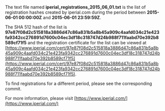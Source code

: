 The text file named **iperial_registrations_2015_06_01.txt** is the list of registration hashes created by iperial.com during the period between **2015-06-01 00:00:00Z** and **2015-06-01 23:59:59Z**.

The SHA 512 hash of the list is **97e87f08d2c515818a3886d47c86a831b5a8b45a909c4aafd034c21e423fa9342cc276891d7600c04ec3df18c318747d24b988f711faabd70e392b8589cf71f5** and the registration certificate for the list can be viewed at [https://www.iperial.com/cert/97e87f08d2c515818a3886d47c86a831b5a8b45a909c4aafd034c21e423fa9342cc276891d7600c04ec3df18c318747d24b988f711faabd70e392b8589cf71f5](https://www.iperial.com/cert/97e87f08d2c515818a3886d47c86a831b5a8b45a909c4aafd034c21e423fa9342cc276891d7600c04ec3df18c318747d24b988f711faabd70e392b8589cf71f5).

To find registrations for a different period, please see the corresponding commit.

For more information, please visit [https://www.iperial.com/](https://www.iperial.com/)
